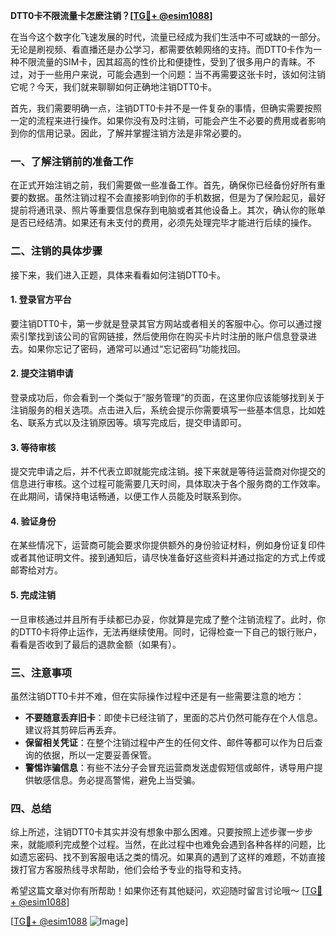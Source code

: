 **DTT0卡不限流量卡怎麽注销？[[TG💪+ @esim1088](https://t.me/s/esim1088)]**

在当今这个数字化飞速发展的时代，流量已经成为我们生活中不可或缺的一部分。无论是刷视频、看直播还是办公学习，都需要依赖网络的支持。而DTT0卡作为一种不限流量的SIM卡，因其超高的性价比和便捷性，受到了很多用户的青睐。不过，对于一些用户来说，可能会遇到一个问题：当不再需要这张卡时，该如何注销它呢？今天，我们就来聊聊如何正确地注销DTT0卡。

首先，我们需要明确一点，注销DTT0卡并不是一件复杂的事情，但确实需要按照一定的流程来进行操作。如果你没有及时注销，可能会产生不必要的费用或者影响到你的信用记录。因此，了解并掌握注销方法是非常必要的。

### 一、了解注销前的准备工作

在正式开始注销之前，我们需要做一些准备工作。首先，确保你已经备份好所有重要的数据。虽然注销过程不会直接影响到你的手机数据，但是为了保险起见，最好提前将通讯录、照片等重要信息保存到电脑或者其他设备上。其次，确认你的账单是否已经结清。如果还有未支付的费用，必须先处理完毕才能进行后续的操作。

### 二、注销的具体步骤

接下来，我们进入正题，具体来看看如何注销DTT0卡。

#### 1. 登录官方平台

要注销DTT0卡，第一步就是登录其官方网站或者相关的客服中心。你可以通过搜索引擎找到该公司的官网链接，然后使用你在购买卡片时注册的账户信息登录进去。如果你忘记了密码，通常可以通过“忘记密码”功能找回。

#### 2. 提交注销申请

登录成功后，你会看到一个类似于“服务管理”的页面，在这里你应该能够找到关于注销服务的相关选项。点击进入后，系统会提示你需要填写一些基本信息，比如姓名、联系方式以及注销原因等。填写完成后，提交申请即可。

#### 3. 等待审核

提交完申请之后，并不代表立即就能完成注销。接下来就是等待运营商对你提交的信息进行审核。这个过程可能需要几天时间，具体取决于各个服务商的工作效率。在此期间，请保持电话畅通，以便工作人员能及时联系到你。

#### 4. 验证身份

在某些情况下，运营商可能会要求你提供额外的身份验证材料，例如身份证复印件或者其他证明文件。接到通知后，请尽快准备好这些资料并通过指定的方式上传或邮寄给对方。

#### 5. 完成注销

一旦审核通过并且所有手续都已办妥，你就算是完成了整个注销流程了。此时，你的DTT0卡将停止运作，无法再继续使用。同时，记得检查一下自己的银行账户，看看是否收到了最后的退款金额（如果有）。

### 三、注意事项

虽然注销DTT0卡并不难，但在实际操作过程中还是有一些需要注意的地方：

- **不要随意丢弃旧卡**：即使卡已经注销了，里面的芯片仍然可能存在个人信息。建议将其剪碎后再丢弃。
- **保留相关凭证**：在整个注销过程中产生的任何文件、邮件等都可以作为日后查询的依据，所以一定要妥善保管。
- **警惕诈骗信息**：有些不法分子会冒充运营商发送虚假短信或邮件，诱导用户提供敏感信息。务必提高警惕，避免上当受骗。

### 四、总结

综上所述，注销DTT0卡其实并没有想象中那么困难。只要按照上述步骤一步步来，就能顺利完成整个过程。当然，在此过程中也难免会遇到各种各样的问题，比如遗忘密码、找不到客服电话之类的情况。如果真的遇到了这样的难题，不妨直接拨打官方客服热线寻求帮助，他们会给予专业的指导和支持。

希望这篇文章对你有所帮助！如果你还有其他疑问，欢迎随时留言讨论哦～ [[TG💪+ @esim1088](https://t.me/s/esim1088)] 

[[TG💪+ @esim1088](https://t.me/s/esim1088) ![Image](https://i.postimg.cc/4NQfJmqS/Snipaste-2025-05-13-00-14-12.png)]